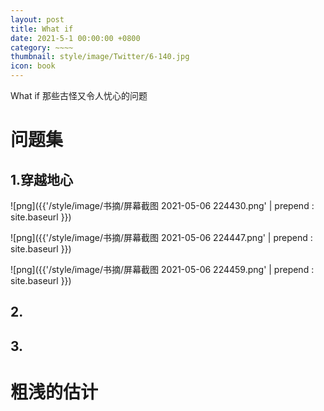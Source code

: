 ```yaml
---
layout: post
title: What if
date: 2021-5-1 00:00:00 +0800
category: ~~~~
thumbnail: style/image/Twitter/6-140.jpg
icon: book
---
```



What if 那些古怪又令人忧心的问题


# 问题集

## 1.穿越地心

![png]({{'/style/image/书摘/屏幕截图 2021-05-06 224430.png' | prepend : site.baseurl }})

![png]({{'/style/image/书摘/屏幕截图 2021-05-06 224447.png' | prepend : site.baseurl }})

![png]({{'/style/image/书摘/屏幕截图 2021-05-06 224459.png' | prepend : site.baseurl }})



## 2.

## 3.




# 粗浅的估计









